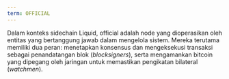```yaml
---
term: OFFICIAL
---
```


Dalam konteks sidechain Liquid, official adalah node yang dioperasikan oleh entitas yang bertanggung jawab dalam mengelola sistem. Mereka terutama memiliki dua peran: menetapkan konsensus dan mengeksekusi transaksi sebagai penandatangan blok (*blocksigners*), serta mengamankan bitcoin yang dipegang oleh jaringan untuk memastikan pengikatan bilateral (*watchmen*).